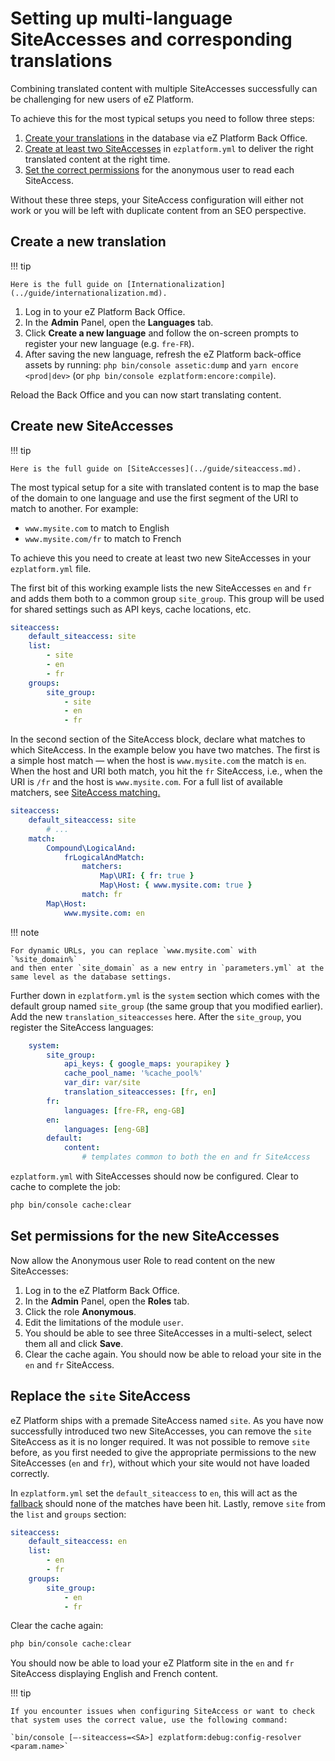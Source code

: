 # Setting up multi-language SiteAccesses and corresponding translations

Combining translated content with multiple SiteAccesses successfully can be challenging for new users of eZ Platform.

To achieve this for the most typical setups you need to follow three steps:

1. [Create your translations](#create-a-new-translation) in the database via eZ Platform Back Office.
1. [Create at least two SiteAccesses](#create-new-siteaccesses) in `ezplatform.yml` to deliver the right translated content at the right time.
1. [Set the correct permissions](#set-permissions-for-the-new-siteaccesses) for the anonymous user to read each SiteAccess.

Without these three steps, your SiteAccess configuration will either not work or you will be left with duplicate content from an SEO perspective.

## Create a new translation

!!! tip

    Here is the full guide on [Internationalization](../guide/internationalization.md).

1. Log in to your eZ Platform Back Office.
1. In the **Admin** Panel, open the **Languages** tab.
1. Click **Create a new language** and follow the on-screen prompts to register your new language (e.g. `fre-FR`).
1. After saving the new language, refresh the eZ Platform back-office assets by running: `php bin/console assetic:dump` and `yarn encore <prod|dev>` (or `php bin/console ezplatform:encore:compile`).

Reload the Back Office and you can now start translating content.

## Create new SiteAccesses

!!! tip

    Here is the full guide on [SiteAccesses](../guide/siteaccess.md).

The most typical setup for a site with translated content is to map the base of the domain to one language
and use the first segment of the URI to match to another. For example:
- `www.mysite.com` to match to English
- `www.mysite.com/fr` to match to French

To achieve this you need to create at least two new SiteAccesses in your `ezplatform.yml` file.

The first bit of this working example lists the new SiteAccesses `en` and `fr` and adds them both to a common group `site_group`.
This group will be used for shared settings such as API keys, cache locations, etc.

``` yaml
siteaccess:
    default_siteaccess: site
    list:
        - site
        - en
        - fr
    groups:
        site_group:
            - site
            - en
            - fr
```

In the second section of the SiteAccess block, declare what matches to which SiteAccess.
In the example below you have two matches. The first is a simple host match — when the host is `www.mysite.com` the match is `en`.
When the host and URI both match, you hit the `fr` SiteAccess, i.e., when the URI is `/fr` and the host is `www.mysite.com`.
For a full list of available matchers, see [SiteAccess matching.](../guide/siteaccess.md#siteaccess-matching)

``` yaml
siteaccess:
    default_siteaccess: site
        # ...
    match:
        Compound\LogicalAnd:
            frLogicalAndMatch:
                matchers:
                    Map\URI: { fr: true }
                    Map\Host: { www.mysite.com: true }
                match: fr
        Map\Host:
            www.mysite.com: en
```

!!! note

    For dynamic URLs, you can replace `www.mysite.com` with `%site_domain%`
    and then enter `site_domain` as a new entry in `parameters.yml` at the same level as the database settings.

Further down in `ezplatform.yml` is the `system` section which comes with the default group named `site_group` (the same group that you modified earlier).
Add the new `translation_siteaccesses` here. After the `site_group`, you register the SiteAccess languages:

``` yaml
    system:
        site_group:
            api_keys: { google_maps: yourapikey }
            cache_pool_name: '%cache_pool%'
            var_dir: var/site
            translation_siteaccesses: [fr, en]
        fr:
            languages: [fre-FR, eng-GB]
        en:
            languages: [eng-GB]
        default:
            content:
                # templates common to both the en and fr SiteAccess
```

`ezplatform.yml` with SiteAccesses should now be configured. Clear to cache to complete the job:

``` bash
php bin/console cache:clear
```

## Set permissions for the new SiteAccesses

Now allow the Anonymous user Role to read content on the new SiteAccesses:

1. Log in to the eZ Platform Back Office.
1. In the **Admin** Panel, open the **Roles** tab.
1. Click the role **Anonymous**.
1. Edit the limitations of the module `user`.
1. You should be able to see three SiteAccesses in a multi-select, select them all and click **Save**.
1. Clear the cache again. You should now be able to reload your site in the `en` and `fr` SiteAccess.

## Replace the `site` SiteAccess

eZ Platform ships with a premade SiteAccess named `site`. As you have now successfully introduced two new SiteAccesses,
you can remove the `site` SiteAccess as it is no longer required.
It was not possible to remove `site` before, as you first needed to give the appropriate permissions to the new SiteAccesses (`en` and `fr`),
without which your site would not have loaded correctly.

In `ezplatform.yml` set the `default_siteaccess` to `en`,
this will act as the [fallback](../guide/siteaccess/#multilanguage-sites) should none of the matches have been hit.
Lastly, remove `site` from the `list` and `groups` section:

``` yaml
siteaccess:
    default_siteaccess: en
    list:
        - en
        - fr
    groups:
        site_group:
            - en
            - fr
```

Clear the cache again:

``` bash
php bin/console cache:clear
```

You should now be able to load your eZ Platform site in the `en` and `fr` SiteAccess displaying English and French content.

!!! tip
    
    If you encounter issues when configuring SiteAccess or want to check that system uses the correct value, use the following command:
    
    `bin/console [—-siteaccess=<SA>] ezplatform:debug:config-resolver <param.name>`
